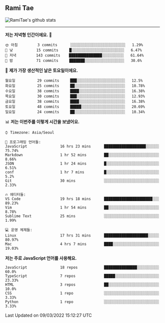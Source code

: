 ## Rami Tae

![RamiTae's github stats](https://github-readme-stats.vercel.app/api?username=RamiTae&show_icons=true&theme=tokyonight)

---
<!--START_SECTION:waka-->
**저는 저녁형 인간이에요. 🦉** 

```text
🌞 아침         3 commits      ░░░░░░░░░░░░░░░░░░░░░░░░░   1.29% 
🌆 낮　         15 commits     █░░░░░░░░░░░░░░░░░░░░░░░░   6.47% 
🌃 저녁         143 commits    ███████████████░░░░░░░░░░   61.64% 
🌙 밤　         71 commits     ███████░░░░░░░░░░░░░░░░░░   30.6%

```
📅 **제가 가장 생산적인 날은 토요일이에요.** 

```text
월요일          29 commits     ███░░░░░░░░░░░░░░░░░░░░░░   12.5% 
화요일          25 commits     ██░░░░░░░░░░░░░░░░░░░░░░░   10.78% 
수요일          38 commits     ████░░░░░░░░░░░░░░░░░░░░░   16.38% 
목요일          30 commits     ███░░░░░░░░░░░░░░░░░░░░░░   12.93% 
금요일          38 commits     ████░░░░░░░░░░░░░░░░░░░░░   16.38% 
토요일          48 commits     █████░░░░░░░░░░░░░░░░░░░░   20.69% 
일요일          24 commits     ██░░░░░░░░░░░░░░░░░░░░░░░   10.34%

```


📊 **저는 이번주를 이렇게 시간을 보냈어요.** 

```text
⌚︎ Timezone: Asia/Seoul

💬 프로그래밍 언어들: 
JavaScript               16 hrs 23 mins      ███████████████████░░░░░░   75.74% 
Markdown                 1 hr 52 mins        ██░░░░░░░░░░░░░░░░░░░░░░░   8.66% 
JSON                     1 hr 24 mins        █░░░░░░░░░░░░░░░░░░░░░░░░   6.51% 
conf                     1 hr 7 mins         █░░░░░░░░░░░░░░░░░░░░░░░░   5.2% 
Git                      30 mins             ░░░░░░░░░░░░░░░░░░░░░░░░░   2.33%

🔥 에디터들: 
VS Code                  19 hrs 18 mins      ██████████████████████░░░   89.23% 
Vim                      1 hr 54 mins        ██░░░░░░░░░░░░░░░░░░░░░░░   8.78% 
Sublime Text             25 mins             ░░░░░░░░░░░░░░░░░░░░░░░░░   1.99%

💻 운영 체제들: 
Linux                    17 hrs 31 mins      ████████████████████░░░░░   80.97% 
Mac                      4 hrs 7 mins        ████░░░░░░░░░░░░░░░░░░░░░   19.03%

```

**저는 주로 JavaScript 언어를 사용해요.** 

```text
JavaScript               18 repos            ███████████████░░░░░░░░░░   60.0% 
TypeScript               7 repos             █████░░░░░░░░░░░░░░░░░░░░   23.33% 
HTML                     3 repos             ██░░░░░░░░░░░░░░░░░░░░░░░   10.0% 
CSS                      1 repo              ░░░░░░░░░░░░░░░░░░░░░░░░░   3.33% 
Python                   1 repo              ░░░░░░░░░░░░░░░░░░░░░░░░░   3.33%

```



 Last Updated on 09/03/2022 15:12:27 UTC
<!--END_SECTION:waka-->
